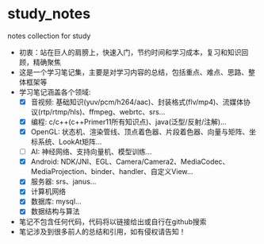 # study_notes
notes collection for study  
* 初衷：站在巨人的肩膀上，快速入门，节约时间和学习成本，复习和知识回顾，精确聚焦  
* 这是一个学习笔记集，主要是对学习内容的总结，包括重点、难点、思路、整体框架等  
* 学习笔记涵盖各个领域:  
  * [x] 音视频: 基础知识(yuv/pcm/h264/aac)、封装格式(flv/mp4)、流媒体协议(rtp/rtmp/hls)、ffmpeg、webrtc、srs...  
  * [x] 编程: c/c++(c++Primer11所有知识点)、java(泛型/反射/注解)...   
  * [x] OpenGL: 状态机、渲染管线、顶点着色器、片段着色器、向量与矩阵、坐标系统、LookAt矩阵...  
  * [ ] AI: 神经网络、支持向量机、模型训练...  
  * [x] Android: NDK/JNI、EGL、Camera/Camera2、MediaCodec、MediaProjection、binder、handler、自定义View...  
  * [x] 服务器: srs、janus...  
  * [x] 计算机网络
  * [x] 数据库: mysql...
  * [x] 数据结构与算法
* 笔记不包含任何代码，代码将以链接给出或自行在github搜索  
* 笔记涉及到很多前人的总结和引用，如有侵权请告知！  
